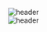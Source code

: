 ![header](https://capsule-render.vercel.app/api?type=waving&color=random&height=150&section=header&text=갓생%20일기&fontSize=70)<br>
![header](https://capsule-render.vercel.app/api?type=wave&color=gradient&height=300&section=footer&text=capsule%20render&fontSize=90)
